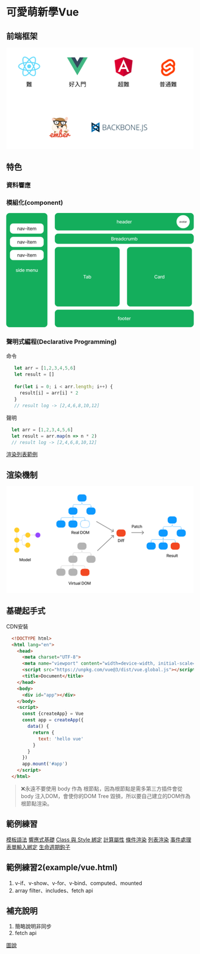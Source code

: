 # 可愛萌新學Vue

## 前端框架
![front end](./img/ex_01.png)

## 特色

  ### 資料響應

  ### 模組化(component)
  ![ex_component](./img/ex_component.png)

  ### 聲明式編程(Declarative Programming)

命令
```javascript
   let arr = [1,2,3,4,5,6]
   let result = []

   for(let i = 0; i < arr.length; i++) {
     result[i] = arr[i] * 2
   }
   // result log -> [2,4,6,8,10,12]

```

聲明
```javascript
  let arr = [1,2,3,4,5,6]
  let result = arr.map(n => n * 2)
  // result log -> [2,4,6,8,10,12]

```

[渲染列表範例](https://codepen.io/erichuang80s/pen/vYvyKBr)

## 渲染機制
  ![rendering](./img/rendering.png)

## 基礎起手式

CDN安裝

```html
  <!DOCTYPE html>
  <html lang="en">
    <head>
      <meta charset="UTF-8">
      <meta name="viewport" content="width=device-width, initial-scale=1.0">
      <script src="https://unpkg.com/vue@3/dist/vue.global.js"></script>
      <title>Document</title>
    </head>
    <body>
      <div id="app"></div>
    </body>
    <script>
      const {createApp} = Vue
      const app = createApp({
        data() {
          return {
            text: 'hello vue'
          }
        }
      })
      app.mount('#app')
    </script>    
  </html>
```

> ❌永遠不要使用 body  作為 根節點，因為根節點是需多第三方插件會從body 注入DOM，會使你的DOM Tree 毀損，所以要自己建立的DOM作為根節點渲染。

## 範例練習
[模板語法](https://cn.vuejs.org/guide/essentials/template-syntax.html)
[響應式基礎](https://cn.vuejs.org/guide/essentials/reactivity-fundamentals.html)
[Class 與 Style 綁定](https://cn.vuejs.org/guide/essentials/class-and-style.html)
[計算屬性](https://cn.vuejs.org/guide/essentials/computed.html)
[條件渲染](https://cn.vuejs.org/guide/essentials/conditional.html)
[列表渲染](https://cn.vuejs.org/guide/essentials/list.html)
[事件處理](https://cn.vuejs.org/guide/essentials/event-handling.html)
[表單輸入綁定](https://cn.vuejs.org/guide/essentials/forms.html)
[生命週期鉤子](https://cn.vuejs.org/guide/essentials/lifecycle.html)

## 範例練習2(example/vue.html)
1. v-if、v-show、v-for、v-bind、computed、mounted
2. array filter、includes、fetch api

## 補充說明

1. 簡略說明非同步
2. fetch api

[圖說](https://www.figma.com/file/iso7wy8xLzaJaPQzpSjpY6/%E8%90%8C%E6%96%B0%E5%AD%B8%E7%BF%92Vue?type=whiteboard&node-id=0%3A1&t=PjdrV2zkV8rtH1Lf-1)
